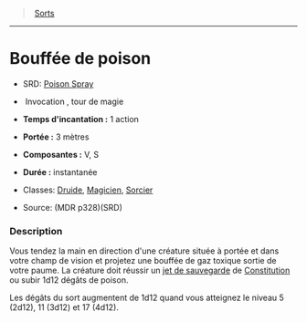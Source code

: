 ﻿---
!SpellItem
Name: Bouffée de poison
AltName: '[Poison Spray](srd_spells_poison_spray.md)'
Type: Invocation
Level: tour de magie
CastingTime: 1 action
Range: 3 mètres
Components: V, S
Duration: instantanée
Classes: '[Druide](hd_druid.md), [Magicien](hd_wizard.md), [Sorcier](hd_warlock.md)'
Family: SpellHD
Source: (MDR p328)(SRD)
Id: spells_hd.md#bouffée-de-poison
ParentLink: spells_hd.md#sorts
ParentName: Sorts
NameLevel: 1
Attributes:
  Name: Bouffée de poison
  Markdown: >+
    # <!--Name-->Bouffée de poison<!--/Name-->


    - SRD: <!--AltName-->[Poison Spray](srd_spells_poison_spray.md)<!--/AltName-->


    -  <!--Type-->Invocation<!--/Type--> , <!--Level-->tour de magie<!--/Level-->


    - **Temps d'incantation :** <!--CastingTime-->1 action<!--/CastingTime-->


    - **Portée :** <!--Range-->3 mètres<!--/Range-->


    - **Composantes :** <!--Components-->V, S<!--/Components-->


    - **Durée :** <!--Duration-->instantanée<!--/Duration-->


    - Classes: <!--Classes-->[Druide](hd_druid.md), [Magicien](hd_wizard.md), [Sorcier](hd_warlock.md)<!--/Classes-->


    - Source: <!--Source-->(MDR p328)(SRD)<!--/Source-->


    ### Description


    Vous tendez la main en direction d'une créature située à portée et dans votre champ de vision et projetez une bouffée de gaz toxique sortie de votre paume. La créature doit réussir un [jet de sauvegarde](hd_abilities_jets_de_sauvegarde.md) de [Constitution](hd_abilities_constitution.md) ou subir 1d12 dégâts de poison.


    Les dégâts du sort augmentent de 1d12 quand vous atteignez le niveau 5 (2d12), 11 (3d12) et 17 (4d12).

  AltName: '[Poison Spray](srd_spells_poison_spray.md)'
  Type: Invocation
  Level: tour de magie
  CastingTime: 1 action
  Range: 3 mètres
  Components: V, S
  Duration: instantanée
  Classes: '[Druide](hd_druid.md), [Magicien](hd_wizard.md), [Sorcier](hd_warlock.md)'
  Source: (MDR p328)(SRD)
AttributesDictionary: >+
  Name: Bouffée de poison

  Markdown: >+

    # <!--Name-->Bouffée de poison<!--/Name-->





    - SRD: <!--AltName-->[Poison Spray](srd_spells_poison_spray.md)<!--/AltName-->





    -  <!--Type-->Invocation<!--/Type--> , <!--Level-->tour de magie<!--/Level-->





    - **Temps d'incantation :** <!--CastingTime-->1 action<!--/CastingTime-->





    - **Portée :** <!--Range-->3 mètres<!--/Range-->





    - **Composantes :** <!--Components-->V, S<!--/Components-->





    - **Durée :** <!--Duration-->instantanée<!--/Duration-->





    - Classes: <!--Classes-->[Druide](hd_druid.md), [Magicien](hd_wizard.md), [Sorcier](hd_warlock.md)<!--/Classes-->





    - Source: <!--Source-->(MDR p328)(SRD)<!--/Source-->





    ### Description





    Vous tendez la main en direction d'une créature située à portée et dans votre champ de vision et projetez une bouffée de gaz toxique sortie de votre paume. La créature doit réussir un [jet de sauvegarde](hd_abilities_jets_de_sauvegarde.md) de [Constitution](hd_abilities_constitution.md) ou subir 1d12 dégâts de poison.





    Les dégâts du sort augmentent de 1d12 quand vous atteignez le niveau 5 (2d12), 11 (3d12) et 17 (4d12).



  AltName: '[Poison Spray](srd_spells_poison_spray.md)'

  Type: Invocation

  Level: tour de magie

  CastingTime: 1 action

  Range: 3 mètres

  Components: V, S

  Duration: instantanée

  Classes: '[Druide](hd_druid.md), [Magicien](hd_wizard.md), [Sorcier](hd_warlock.md)'

  Source: (MDR p328)(SRD)

---
> [Sorts](hd_spells.md)

---

# Bouffée de poison

- SRD: [Poison Spray](srd_spells_poison_spray.md)

-  Invocation , tour de magie

- **Temps d'incantation :** 1 action

- **Portée :** 3 mètres

- **Composantes :** V, S

- **Durée :** instantanée

- Classes: [Druide](hd_druid.md), [Magicien](hd_wizard.md), [Sorcier](hd_warlock.md)

- Source: (MDR p328)(SRD)

### Description

Vous tendez la main en direction d'une créature située à portée et dans votre champ de vision et projetez une bouffée de gaz toxique sortie de votre paume. La créature doit réussir un [jet de sauvegarde](hd_abilities_jets_de_sauvegarde.md) de [Constitution](hd_abilities_constitution.md) ou subir 1d12 dégâts de poison.

Les dégâts du sort augmentent de 1d12 quand vous atteignez le niveau 5 (2d12), 11 (3d12) et 17 (4d12).


